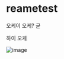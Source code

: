 # reametest
오케이
오케?
굳

하이
오케



![image](https://github.com/user-attachments/assets/9c37e99d-70e2-420d-9d2c-6fa273af31c2)
